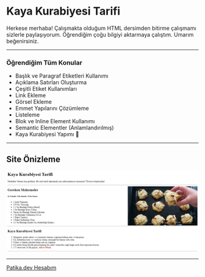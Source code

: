 # Kaya Kurabiyesi Tarifi
Herkese merhaba! Çalışmakta olduğum HTML dersimden bitirme çalışmamı sizlerle paylaşıyorum. Öğrendiğim çoğu bilgiyi aktarmaya çalıştım. Umarım beğenirsiniz.

---

### **Öğrendiğim Tüm Konular**
- Başlık ve Paragraf Etiketleri Kullanımı
- Açıklama Satırları Oluşturma
- Çeşitli Etiket Kullanımları
- Link Ekleme
- Görsel Ekleme
- Emmet Yapılarını Çözümleme
- Listeleme
- Blok ve Inline Element Kullanımı
- Semantic Elementler (Anlamlandırılmış)
- Kaya Kurabiyesi Yapımı 🥳

---

## Site Önizleme
![Resim](img/site.png)

---

[Patika.dev Hesabım](https://app.patika.dev/egementasdemir)

